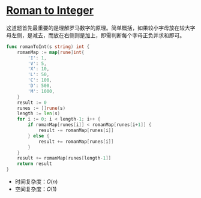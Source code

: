 # [Roman to Integer](https://leetcode.com/problems/roman-to-integer/description/)

这道题首先最重要的是理解罗马数字的原理。简单概括，如果较小字母放在较大字母左侧，是减去，而放在右侧则是加上，即需判断每个字母正负并求和即可。

```go
func romanToInt(s string) int {
	romanMap := map[rune]int{
		'I': 1,
		'V': 5,
		'X': 10,
		'L': 50,
		'C': 100,
		'D': 500,
		'M': 1000,
	}
	result := 0
	runes := []rune(s)
	length := len(s)
	for i := 0; i < length-1; i++ {
		if romanMap[runes[i]] < romanMap[runes[i+1]] {
			result -= romanMap[runes[i]]
		} else {
			result += romanMap[runes[i]]
		}
	}
	result += romanMap[runes[length-1]]
	return result
}
```

- 时间复杂度：$O(n)$
- 空间复杂度：$O(1)$
